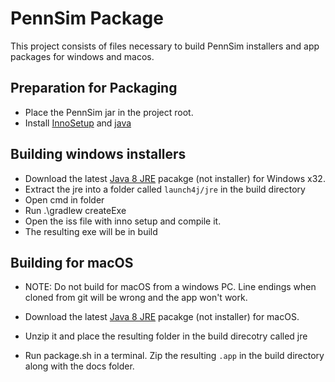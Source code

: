 # PennSim Package

This project consists of files necessary to build PennSim installers and app packages for windows and macos.

## Preparation for Packaging
- Place the PennSim jar in the project root.
- Install [InnoSetup]() and [java](adoptopenjdk.net)

## Building windows installers
- Download the latest [Java 8 JRE](https://adoptopenjdk.net/releases.html) pacakge (not installer) for Windows x32.
- Extract the jre into a folder called `launch4j/jre` in the build directory
- Open cmd in folder
- Run .\gradlew createExe
- Open the iss file with inno setup and compile it.
- The resulting exe will be in build

## Building for macOS
- NOTE: Do not build for macOS from a windows PC. Line endings when cloned from git will be wrong and the app won't work.

- Download the latest [Java 8 JRE](https://adoptopenjdk.net/releases.html) pacakge (not installer) for macOS.
- Unzip it and place the resulting folder in the build direcotry called jre
- Run package.sh in a terminal. Zip the resulting `.app` in the build directory along with the docs folder.